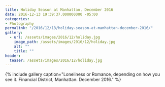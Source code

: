 ```yaml
---
title: Holiday Season at Manhattan, December 2016
date: 2016-12-13 19:39:37.000000000 -05:00
categories:
- Photography
permalink: "/2016/12/13/holiday-season-at-manhattan-december-2016/"
gallery:
  - url: /assets/images/2016/12/holiday.jpg
    image_path: /assets/images/2016/12/holiday.jpg
    alt: ""
    title: ""
header:
  teaser: /assets/images/2016/12/holiday.jpg
---
```


{% include gallery caption="Loneliness or Romance, depending on how you see it. Financial District, Manhattan. December 2016." %}